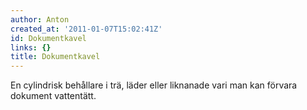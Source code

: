 ```yaml
---
author: Anton
created_at: '2011-01-07T15:02:41Z'
id: Dokumentkavel
links: {}
title: Dokumentkavel
---
```


En cylindrisk behållare i trä, läder eller liknanade vari man kan förvara dokument vattentätt.
